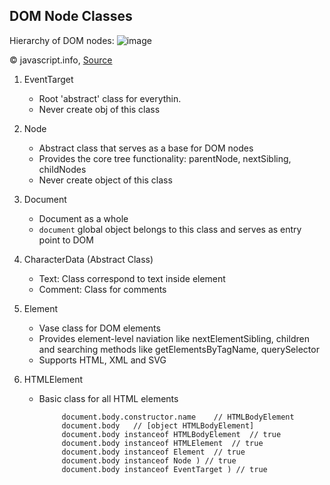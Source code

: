 ## DOM Node Classes
Hierarchy of DOM nodes:
![image](https://user-images.githubusercontent.com/92832451/183029688-21e6626d-acab-4d1b-9225-1f6126402861.png)

:copyright: javascript.info, [Source](https://javascript.info/basic-dom-node-properties)


1. EventTarget
   - Root 'abstract' class for everythin.
   - Never create obj of this class

2. Node
   - Abstract class that serves as a base for DOM nodes
   - Provides the core tree functionality: parentNode, nextSibling, childNodes
   - Never create object of this class 
   
3. Document
   - Document as a whole
   - `document` global object belongs to this class and serves as entry point to DOM
   
4. CharacterData (Abstract Class)
   - Text: Class correspond to text inside element
   - Comment: Class for comments
   
   
5. Element
   - Vase class for DOM elements
   - Provides element-level naviation like nextElementSibling, children and searching methods like getElementsByTagName, querySelector
   - Supports HTML, XML and SVG
   
   
6. HTMLElement
   - Basic class for all HTML elements


              document.body.constructor.name    // HTMLBodyElement
              document.body   // [object HTMLBodyElement]
              document.body instanceof HTMLBodyElement  // true
              document.body instanceof HTMLElement  // true
              document.body instanceof Element  // true
              document.body instanceof Node ) // true
              document.body instanceof EventTarget ) // true            
              
